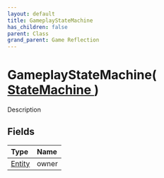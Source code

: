 ```yaml
---
layout: default
title: GameplayStateMachine
has_children: false
parent: Class
grand_parent: Game Reflection
---
```

# GameplayStateMachine( [ StateMachine ](/riftbreaker-wiki/docs/game-reflection/classes/state_machine/) )
Description 

## Fields

| Type | Name |
|:----------|:--------------|
| [Entity](/riftbreaker-wiki/docs/game-reflection/classes/entity/) | owner |

